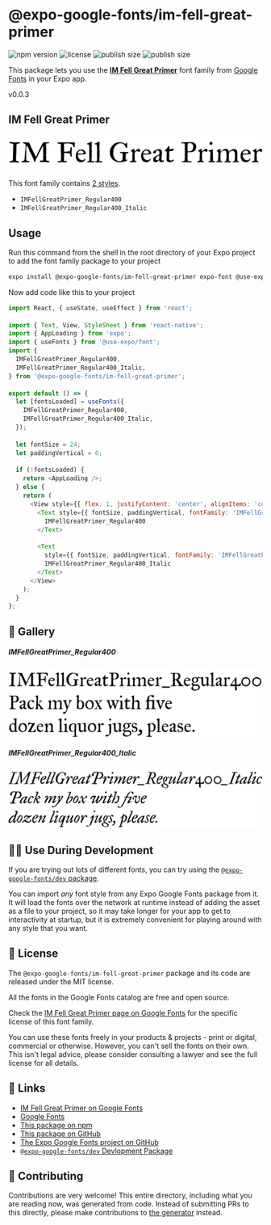 # @expo-google-fonts/im-fell-great-primer

![npm version](https://flat.badgen.net/npm/v/@expo-google-fonts/im-fell-great-primer)
![license](https://flat.badgen.net/github/license/expo/google-fonts)
![publish size](https://flat.badgen.net/packagephobia/install/@expo-google-fonts/im-fell-great-primer)
![publish size](https://flat.badgen.net/packagephobia/publish/@expo-google-fonts/im-fell-great-primer)

This package lets you use the [**IM Fell Great Primer**](https://fonts.google.com/specimen/IM+Fell+Great+Primer) font family from [Google Fonts](https://fonts.google.com/) in your Expo app.

v0.0.3

## IM Fell Great Primer

![IM Fell Great Primer](./font-family.png)

This font family contains [2 styles](#-gallery).

- `IMFellGreatPrimer_Regular400`
- `IMFellGreatPrimer_Regular400_Italic`

## Usage

Run this command from the shell in the root directory of your Expo project to add the font family package to your project
```sh
expo install @expo-google-fonts/im-fell-great-primer expo-font @use-expo/font
```

Now add code like this to your project
```js
import React, { useState, useEffect } from 'react';

import { Text, View, StyleSheet } from 'react-native';
import { AppLoading } from 'expo';
import { useFonts } from '@use-expo/font';
import {
  IMFellGreatPrimer_Regular400,
  IMFellGreatPrimer_Regular400_Italic,
} from '@expo-google-fonts/im-fell-great-primer';

export default () => {
  let [fontsLoaded] = useFonts({
    IMFellGreatPrimer_Regular400,
    IMFellGreatPrimer_Regular400_Italic,
  });

  let fontSize = 24;
  let paddingVertical = 6;

  if (!fontsLoaded) {
    return <AppLoading />;
  } else {
    return (
      <View style={{ flex: 1, justifyContent: 'center', alignItems: 'center' }}>
        <Text style={{ fontSize, paddingVertical, fontFamily: 'IMFellGreatPrimer_Regular400' }}>
          IMFellGreatPrimer_Regular400
        </Text>

        <Text
          style={{ fontSize, paddingVertical, fontFamily: 'IMFellGreatPrimer_Regular400_Italic' }}>
          IMFellGreatPrimer_Regular400_Italic
        </Text>
      </View>
    );
  }
};

```

## 🔡 Gallery

##### IMFellGreatPrimer_Regular400
![IMFellGreatPrimer_Regular400](./fede2a25cf42680231c7bfb90da7306e0962092c8e1074fbfc44ef59289257ec.ttf.png)

##### IMFellGreatPrimer_Regular400_Italic
![IMFellGreatPrimer_Regular400_Italic](./020c8f65ef327b827d6e28ca2e4be8f019b4a81075f1c7c00a53993664b41b93.ttf.png)


## 👩‍💻 Use During Development

If you are trying out lots of different fonts, you can try using the [`@expo-google-fonts/dev` package](https://github.com/expo/google-fonts/tree/master/font-packages/dev#readme).

You can import *any* font style from any Expo Google Fonts package from it. It will load the fonts
over the network at runtime instead of adding the asset as a file to your project, so it may take longer
for your app to get to interactivity at startup, but it is extremely convenient
for playing around with any style that you want.

## 📖 License

The `@expo-google-fonts/im-fell-great-primer` package and its code are released under the MIT license.

All the fonts in the Google Fonts catalog are free and open source.

Check the [IM Fell Great Primer page on Google Fonts](https://fonts.google.com/specimen/IM+Fell+Great+Primer) for the specific license of this font family.

You can use these fonts freely in your products & projects - print or digital, commercial or otherwise. However, you can't sell the fonts on their own. This isn't legal advice, please consider consulting a lawyer and see the full license for all details.

## 🔗 Links

- [IM Fell Great Primer on Google Fonts](https://fonts.google.com/specimen/IM+Fell+Great+Primer)
- [Google Fonts](https://fonts.google.com/)
- [This package on npm](https://www.npmjs.com/package/@expo-google-fonts/im-fell-great-primer)
- [This package on GitHub](https://github.com/expo/google-fonts/tree/master/font-packages/im-fell-great-primer)
- [The Expo Google Fonts project on GitHub](https://github.com/expo/google-fonts)
- [`@expo-google-fonts/dev` Devlopment Package](https://github.com/expo/google-fonts/tree/master/font-packages/dev)


## 🤝 Contributing

Contributions are very welcome! This entire directory, including what you are reading now, was generated from code. Instead of submitting PRs to this directly, please make contributions to [the generator](https://github.com/expo/google-fonts/tree/master/packages/generator) instead.
